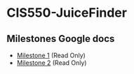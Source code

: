 # CIS550-JuiceFinder

## Milestones Google docs
- [Milestone 1](https://docs.google.com/document/d/1pku4BXDyfwcwIl79Wt63EHu3fOGUqHgm4nena25gOHI/edit?usp=sharing) (Read Only)
- [Milestone 2](https://docs.google.com/document/d/1PfW73ovIRpKvGcIU_ZMnfBr6SQaT2bWj0P3VmOTvJLo/edit?usp=sharing) (Read Only)
